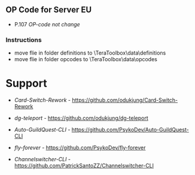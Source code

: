 ## OP Code for Server EU 
- P.107 *OP-code not change*

### Instructions
* move flie in folder definitions to \TeraToolbox\data\definitions
* move flie in folder opcodes to \TeraToolbox\data\opcodes

# Support
- *Card-Switch-Rework* - https://github.com/odukjung/Card-Switch-Rework

- *dg-teleport* - https://github.com/odukjung/dg-teleport

- *Auto-GuildQuest-CLI* - https://github.com/PsykoDev/Auto-GuildQuest-CLI

- *fly-forever* - https://github.com/PsykoDev/fly-forever

- *Channelswitcher-CLI* - https://github.com/PatrickSantoZZ/Channelswitcher-CLI
